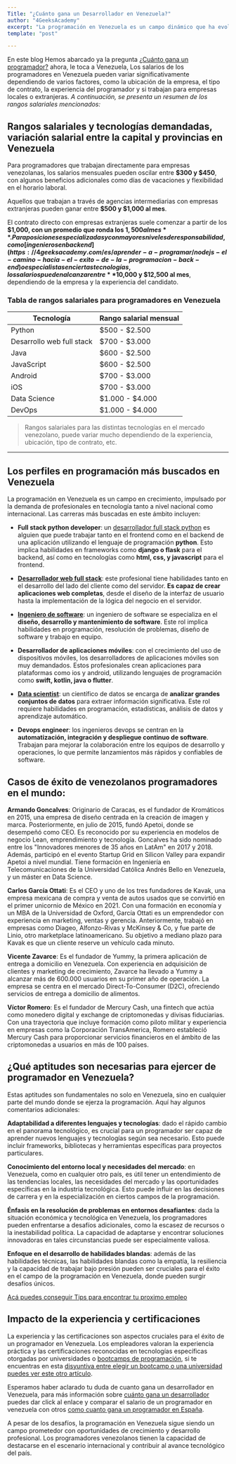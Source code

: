 ```yaml
---
Title: "¿Cuánto gana un Desarrollador en Venezuela?"
author: "4GeeksAcademy"
excerpt: "La programación en Venezuela es un campo dinámico que ha evolucionado constantemente, enfrentando desafíos económicos, políticos y sociales que han moldeado su trayectoria. A pesar de los obstáculos, los programadores venezolanos han demostrado su capacidad para innovar y adaptarse en un entorno en constante cambio"
template: "post"

---
```




En este blog Hemos abarcado ya la pregunta [¿Cuánto gana un programador?](https://4geeksacademy.com/es/cuanto-gana-un-programador/cuanto-gana-un-programador) ahora, le toca a Venezuela, Los salarios de los programadores en Venezuela pueden variar significativamente dependiendo de varios factores, como la ubicación de la empresa, el tipo de contrato, la experiencia del programador y si trabajan para empresas locales o extranjeras. *A continuación, se presenta un resumen de los rangos salariales mencionados:*



## Rangos salariales y tecnologías demandadas, variación salarial entre la capital y provincias en Venezuela

Para programadores que trabajan directamente para empresas venezolanas, los salarios mensuales pueden oscilar entre **$300 y $450**, con algunos beneficios adicionales como días de vacaciones y flexibilidad en el horario laboral.

Aquellos que trabajan a través de agencias intermediarias con empresas extranjeras pueden ganar entre **$500 y $1,000 al mes**.

El contrato directo con empresas extranjeras suele comenzar a partir de los **$1,000, con un promedio que ronda los $1,500 al mes**. Para posiciones especializadas y con mayores niveles de responsabilidad, como [ingenieros en backend](https://4geeksacademy.com/es/aprender-a-programar/nodejs-el-camino-hacia-el-exito-de-la-programacion-back-end) o especialistas en ciertas tecnologías, los salarios pueden alcanzar entre **$10,000 y $12,500 al mes**, dependiendo de la empresa y la experiencia del candidato.



### Tabla de rangos salariales para programadores en Venezuela

| Tecnología | Rango salarial mensual |
|---|---|
| Python | $500 - $2.500 |
| Desarrollo web full stack | $700 - $3.000 |
| Java | $600 - $2.500 |
| JavaScript | $600 - $2.500 | 
| Android | $700 - $3.000 |
| iOS | $700 - $3.000 |
| Data Science | $1.000 - $4.000 |
| DevOps | $1.000 - $4.000 |

>Rangos salariales para las distintas tecnologías en el mercado venezolano, puede variar mucho dependiendo de la experiencia, ubicación, tipo de contrato, etc. 

---

## Los perfiles en programación más buscados en Venezuela

La programación en Venezuela es un campo en crecimiento, impulsado por la demanda de profesionales en tecnología tanto a nivel nacional como internacional. Las carreras más buscadas en este ámbito incluyen:

- **Full stack python developer**: un [desarrollador full stack python](https://4geeksacademy.com/es/tendencias-y-tecnologia/porque-ensenamos-python-4geeks) es alguien que puede trabajar tanto en el frontend como en el backend de una aplicación utilizando el lenguaje de programación **python**. Esto implica habilidades en frameworks como **django o flask** para el backend, así como en tecnologías como **html, css, y javascript** para el frontend.

- **[Desarrollador web full stack](https://4geeksacademy.com/es/coding-bootcamps/desarrollador-full-stack)**: este profesional tiene habilidades tanto en el desarrollo del lado del cliente como del servidor. **Es capaz de crear aplicaciones web completas**, desde el diseño de la interfaz de usuario hasta la implementación de la lógica del negocio en el servidor.

- **[Ingeniero de software](https://4geeksacademy.com/es/coding-bootcamps/ingenieria-de-software-programacion)**: un ingeniero de software se especializa en el **diseño, desarrollo y mantenimiento de software**. Este rol implica habilidades en programación, resolución de problemas, diseño de software y trabajo en equipo.

- **Desarrollador de aplicaciones móviles**: con el crecimiento del uso de dispositivos móviles, los desarrolladores de aplicaciones móviles son muy demandados. Estos profesionales crean aplicaciones para plataformas como ios y android, utilizando lenguajes de programación como **swift, kotlin, java o flutter**.

- **[Data scientist](https://4geeksacademy.com/es/coding-bootcamps/curso-datascience-machine-learning)**: un científico de datos se encarga de **analizar grandes conjuntos de datos** para extraer información significativa. Este rol requiere habilidades en programación, estadísticas, análisis de datos y aprendizaje automático.

- **Devops engineer**: los ingenieros devops se centran en la **automatización, integración y despliegue continuo de software**. Trabajan para mejorar la colaboración entre los equipos de desarrollo y operaciones, lo que permite lanzamientos más rápidos y confiables de software.


## Casos de éxito de venezolanos programadores en el mundo:


**Armando Goncalves**: Originario de Caracas, es el fundador de Kromáticos en 2015, una empresa de diseño centrada en la creación de imagen y marca. Posteriormente, en julio de 2015, fundó Apetoi, donde se desempeñó como CEO. Es reconocido por su experiencia en modelos de negocio Lean, emprendimiento y tecnología. Goncalves ha sido nominado entre los "Innovadores menores de 35 años en LatAm" en 2017 y 2018. Además, participó en el evento Startup Grid en Silicon Valley para expandir Apetoi a nivel mundial. Tiene formación en Ingeniería en Telecomunicaciones de la Universidad Católica Andrés Bello en Venezuela, y un máster en Data Science. 


**Carlos García Ottati**: Es el CEO y uno de los tres fundadores de Kavak, una empresa mexicana de compra y venta de autos usados que se convirtió en el primer unicornio de México en 2021. Con una formación en economía y un MBA de la Universidad de Oxford, García Ottati es un emprendedor con experiencia en marketing, ventas y gerencia. Anteriormente, trabajó en empresas como Diageo, Alfonzo-Rivas y McKinsey & Co, y fue parte de Linio, otro marketplace latinoamericano. Su objetivo a mediano plazo para Kavak es que un cliente reserve un vehículo cada minuto.

**Vicente Zavarce**: Es el fundador de Yummy, la primera aplicación de entrega a domicilio en Venezuela. Con experiencia en adquisición de clientes y marketing de crecimiento, Zavarce ha llevado a Yummy a alcanzar más de 600.000 usuarios en su primer año de operación. La empresa se centra en el mercado Direct-To-Consumer (D2C), ofreciendo servicios de entrega a domicilio de alimentos.


**Víctor Romero**: Es el fundador de Mercury Cash, una fintech que actúa como monedero digital y exchange de criptomonedas y divisas fiduciarias. Con una trayectoria que incluye formación como piloto militar y experiencia en empresas como la Corporación TransAmerica, Romero estableció Mercury Cash para proporcionar servicios financieros en el ámbito de las criptomonedas a usuarios en más de 100 países.


## ¿Qué aptitudes son necesarias para ejercer de programador en Venezuela?

Estas aptitudes son fundamentales no solo en Venezuela, sino en cualquier parte del mundo donde se ejerza la programación. Aquí hay algunos comentarios adicionales:

**Adaptabilidad a diferentes lenguajes y tecnologías**: dado el rápido cambio en el panorama tecnológico, es crucial para un programador ser capaz de aprender nuevos lenguajes y tecnologías según sea necesario. Esto puede incluir frameworks, bibliotecas y herramientas específicas para proyectos particulares.

**Conocimiento del entorno local y necesidades del mercado**: en Venezuela, como en cualquier otro país, es útil tener un entendimiento de las tendencias locales, las necesidades del mercado y las oportunidades específicas en la industria tecnológica. Esto puede influir en las decisiones de carrera y en la especialización en ciertos campos de la programación.

**Énfasis en la resolución de problemas en entornos desafiantes**: dada la situación económica y tecnológica en Venezuela, los programadores pueden enfrentarse a desafíos adicionales, como la escasez de recursos o la inestabilidad política. La capacidad de adaptarse y encontrar soluciones innovadoras en tales circunstancias puede ser especialmente valiosa.

**Enfoque en el desarrollo de habilidades blandas**: además de las habilidades técnicas, las habilidades blandas como la empatía, la resiliencia y la capacidad de trabajar bajo presión pueden ser cruciales para el éxito en el campo de la programación en Venezuela, donde pueden surgir desafíos únicos.

[Acá puedes conseguir Tips para encontrar tu proximo empleo](https://4geeksacademy.com/es/cuanto-gana-un-programador/tips-para-encontrar-trabajo) 

## Impacto de la experiencia y certificaciones

La experiencia y las certificaciones son aspectos cruciales para el éxito de un programador en Venezuela. Los empleadores valoran la experiencia práctica y las certificaciones reconocidas en tecnologías específicas otorgadas por universidades o [bootcamps de programación](https://4geeksacademy.com/es/coding-campus/online-bootcamp-programacion), si te encuentras en esta [disyuntiva entre elegir un bootcamp o una universidad puedes ver este otro artículo](https://4geeksacademy.com/es/aprender-a-programar/disyuntiva-para-futuros-programadores-universidad-o-bootcamp). 

Esperamos haber aclarado tu duda de cuanto gana un desarrollador en Venezuela, para más información sobre [cuánto gana un desarrollador](https://4geeksacademy.com/es/blog-en-espanol/cuanto-gana-un-programador) puedes dar click al enlace  y  comparar el salario de un programador en venezuela con otros [como cuanto gana un programador en España](https://4geeksacademy.com/es/cuanto-gana-un-programador/cuanto-gana-un-programador-en-espana).

A pesar de los desafíos, la programación en Venezuela sigue siendo un campo prometedor con oportunidades de crecimiento y desarrollo profesional. Los programadores venezolanos tienen la capacidad de destacarse en el escenario internacional y contribuir al avance tecnológico del país.




